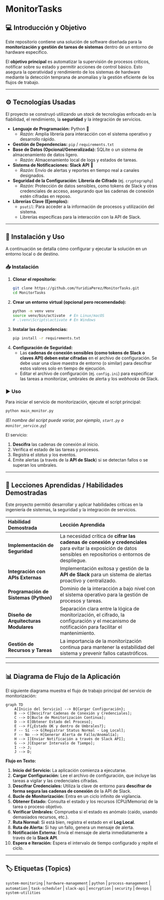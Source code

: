 # MonitorTasks

## 💻 Introducción y Objetivo

Este repositorio contiene una solución de software diseñada para la **monitorización y gestión de tareas de sistemas** dentro de un entorno de hardware específico.

El **objetivo principal** es automatizar la supervisión de procesos críticos, notificar sobre su estado y permitir acciones de control básico. Esto asegura la operatividad y rendimiento de los sistemas de hardware mediante la detección temprana de anomalías y la gestión eficiente de los flujos de trabajo.

-----

## ⚙️ Tecnologías Usadas

El proyecto se construyó utilizando un *stack* de tecnologías enfocado en la fiabilidad, el rendimiento, la **seguridad** y la integración de servicios.

  * **Lenguaje de Programación:** Python 🐍
      * *Razón:* Amplia librería para interacción con el sistema operativo y desarrollo rápido.
  * **Gestión de Dependencias:** `pip` / `requirements.txt`
  * **Base de Datos (Opcional/Generalizada):** SQLite o un sistema de almacenamiento de datos ligero.
      * *Razón:* Almacenamiento local de logs y estados de tareas.
  * **Sistema de Notificaciones:** **Slack API** 💬
      * *Razón:* Envío de alertas y reportes en tiempo real a canales designados.
  * **Seguridad de la Configuración:** **Librería de Cifrado** (ej. `cryptography`)
      * *Razón:* Protección de datos sensibles, como tokens de Slack y otras credenciales de acceso, asegurando que las cadenas de conexión estén cifradas en reposo.
  * **Librerías Clave (Ejemplos):**
      * `psutil`: Para acceder a la información de procesos y utilización del sistema.
      * Librerías específicas para la interacción con la API de Slack.

-----

## 🚀 Instalación y Uso

A continuación se detalla cómo configurar y ejecutar la solución en un entorno local o de destino.

### 📥 Instalación

1.  **Clonar el repositorio:**
    ```bash
    git clone https://github.com/YuridiaPerez/MonitorTasks.git
    cd MonitorTasks
    ```
2.  **Crear un entorno virtual (opcional pero recomendado):**
    ```bash
    python -m venv venv
    source venv/bin/activate  # En Linux/macOS
    # .\venv\Scripts\activate # En Windows
    ```
3.  **Instalar las dependencias:**
    ```bash
    pip install -r requirements.txt
    ```
4.  **Configuración de Seguridad:**
      * Las **cadenas de conexión sensibles (como tokens de Slack o claves API) deben estar cifradas** en el archivo de configuración. Se debe usar una clave maestra de entorno (o similar) para descifrar estos valores solo en tiempo de ejecución.
      * Editar el archivo de configuración (ej. `config.ini`) para especificar las tareas a monitorizar, umbrales de alerta y los *webhooks* de Slack.

### ▶️ Uso

Para iniciar el servicio de monitorización, ejecute el script principal:

```bash
python main_monitor.py
```

*(El nombre del script puede variar, por ejemplo, `start.py` o `monitor_service.py`)*

El servicio:

1.  **Descifra** las cadenas de conexión al inicio.
2.  Verifica el estado de las tareas y procesos.
3.  Registra el *status* y los eventos.
4.  Emite alertas (a través de la **API de Slack**) si se detectan fallos o se superan los umbrales.

-----

## 🧠 Lecciones Aprendidas / Habilidades Demostradas

Este proyecto permitió desarrollar y aplicar habilidades críticas en la ingeniería de sistemas, la seguridad y la integración de servicios.

| Habilidad Demostrada | Lección Aprendida |
| :--- | :--- |
| **Implementación de Seguridad** | La necesidad crítica de **cifrar las cadenas de conexión y credenciales** para evitar la exposición de datos sensibles en repositorios o entornos de despliegue. |
| **Integración con APIs Externas** | Implementación exitosa y gestión de la **API de Slack** para un sistema de alertas proactivo y centralizado. |
| **Programación de Sistemas (Python)** | Dominio de la interacción a bajo nivel con el sistema operativo para la gestión de procesos y tareas. |
| **Diseño de Arquitecturas Modulares** | Separación clara entre la lógica de monitorización, el cifrado, la configuración y el mecanismo de notificación para facilitar el mantenimiento. |
| **Gestión de Recursos y Tareas** | La importancia de la monitorización continua para mantener la estabilidad del sistema y prevenir fallos catastróficos. |

-----

## 📊 Diagrama de Flujo de la Aplicación

El siguiente diagrama muestra el flujo de trabajo principal del servicio de monitorización:

```mermaid
graph TD
    A[Inicio del Servicio] --> B{Cargar Configuración};
    B --> C[Descifrar Cadenas de Conexión y Credenciales];
    C --> D[Bucle de Monitorización Continua];
    D --> E[Obtener Estado del Proceso];
    E --> F{¿Estado OK y dentro de Umbrales?};
    F -- Sí --> G[Registrar Status Normal - Log Local];
    F -- No --> H[Generar Alerta de Fallo/Anomalía];
    H --> I[Enviar Notificación a través de Slack API];
    G --> J[Esperar Intervalo de Tiempo];
    I --> J;
    J --> D;
```

**Flujo en Texto:**

1.  **Inicio del Servicio:** La aplicación comienza a ejecutarse.
2.  **Cargar Configuración:** Lee el archivo de configuración, que incluye las tareas a vigilar y las credenciales cifradas.
3.  **Descifrar Credenciales:** Utiliza la clave de entorno para **descifrar de forma segura las cadenas de conexión** de la API de Slack.
4.  **Bucle de Monitorización:** Entra en un ciclo infinito de vigilancia.
5.  **Obtener Estado:** Consulta el estado y los recursos (CPU/Memoria) de la tarea o proceso objetivo.
6.  **Verificar Umbrales:** Comprueba si el estado es anómalo (caído, usando demasiados recursos, etc.).
7.  **Ruta Normal:** Si está bien, registra el estado en el **Log Local**.
8.  **Ruta de Alerta:** Si hay un fallo, genera un mensaje de alerta.
9.  **Notificación Externa:** Envía el mensaje de alerta inmediatamente a través de la **Slack API**.
10. **Espera e Iteración:** Espera el intervalo de tiempo configurado y repite el ciclo.

-----

## 🏷️ Etiquetas (Topics)

`system-monitoring` | `hardware-management` | `python` | `process-management` | `automation` | `task-scheduler` | `slack-api` | `encryption` | `security` | `devops` | `system-utilities`
